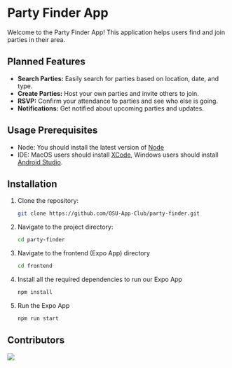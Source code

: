 # Party Finder App

Welcome to the Party Finder App! This application helps users find and join parties in their area.

## Planned Features

- **Search Parties:** Easily search for parties based on location, date, and type.
- **Create Parties:** Host your own parties and invite others to join.
- **RSVP:** Confirm your attendance to parties and see who else is going.
- **Notifications:** Get notified about upcoming parties and updates.

## Usage Prerequisites
- Node: You should install the latest version of [Node](https://nodejs.org/en)
- IDE: MacOS users should install [XCode](https://developer.apple.com/xcode/), Windows users should install [Android Studio](https://developer.android.com/studio).


## Installation

1. Clone the repository:
    ```bash
    git clone https://github.com/OSU-App-Club/party-finder.git
    ```
2. Navigate to the project directory:
    ```bash
    cd party-finder
    ```

3. Navigate to the frontend (Expo App) directory
    ```bash
    cd frontend
    ```

4. Install all the required dependencies to run our Expo App
    ```bash
    npm install
    ```

5. Run the Expo App
    ```bash
    npm run start
    ```


<div align="start">
  <h2>Contributors</h2>
  <table>
    <tbody>
      <tr>
        <a href="https://github.com/OSU-App-Club/party-finder/graphs/contributors">
          <img src="https://contrib.rocks/image?repo=OSU-App-Club/party-finder" />
        </a>
      </tr>
    </tbody>
  </table>
</div>

